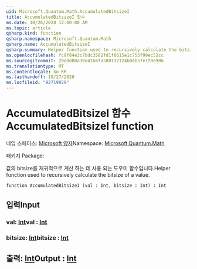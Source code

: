 ```yaml
---
uid: Microsoft.Quantum.Math.AccumulatedBitsizeI
title: AccumulatedBitsizeI 함수
ms.date: 10/26/2020 12:00:00 AM
ms.topic: article
qsharp.kind: function
qsharp.namespace: Microsoft.Quantum.Math
qsharp.name: AccumulatedBitsizeI
qsharp.summary: Helper function used to recursively calculate the bitsize of a value.
ms.openlocfilehash: fc9f84e3c7bdc3582fd1f0615e1c755f99ec52cc
ms.sourcegitcommit: 29e0d88a30e4166fa580132124b0eb57e1f0e986
ms.translationtype: MT
ms.contentlocale: ko-KR
ms.lasthandoff: 10/27/2020
ms.locfileid: "92719929"
---
```

# <a name="accumulatedbitsizei-function"></a><span data-ttu-id="b7e49-102">AccumulatedBitsizeI 함수</span><span class="sxs-lookup"><span data-stu-id="b7e49-102">AccumulatedBitsizeI function</span></span>

<span data-ttu-id="b7e49-103">네임 스페이스: [Microsoft 양자](xref:Microsoft.Quantum.Math)</span><span class="sxs-lookup"><span data-stu-id="b7e49-103">Namespace: [Microsoft.Quantum.Math](xref:Microsoft.Quantum.Math)</span></span>

<span data-ttu-id="b7e49-104">패키지 [](https://nuget.org/packages/)</span><span class="sxs-lookup"><span data-stu-id="b7e49-104">Package: [](https://nuget.org/packages/)</span></span>


<span data-ttu-id="b7e49-105">값의 bitsize를 재귀적으로 계산 하는 데 사용 되는 도우미 함수입니다.</span><span class="sxs-lookup"><span data-stu-id="b7e49-105">Helper function used to recursively calculate the bitsize of a value.</span></span>

```qsharp
function AccumulatedBitsizeI (val : Int, bitsize : Int) : Int
```


## <a name="input"></a><span data-ttu-id="b7e49-106">입력</span><span class="sxs-lookup"><span data-stu-id="b7e49-106">Input</span></span>

### <a name="val--int"></a><span data-ttu-id="b7e49-107">val: [Int](xref:microsoft.quantum.lang-ref.int)</span><span class="sxs-lookup"><span data-stu-id="b7e49-107">val : [Int](xref:microsoft.quantum.lang-ref.int)</span></span>




### <a name="bitsize--int"></a><span data-ttu-id="b7e49-108">bitsize: [Int](xref:microsoft.quantum.lang-ref.int)</span><span class="sxs-lookup"><span data-stu-id="b7e49-108">bitsize : [Int](xref:microsoft.quantum.lang-ref.int)</span></span>





## <a name="output--int"></a><span data-ttu-id="b7e49-109">출력: [Int](xref:microsoft.quantum.lang-ref.int)</span><span class="sxs-lookup"><span data-stu-id="b7e49-109">Output : [Int](xref:microsoft.quantum.lang-ref.int)</span></span>

